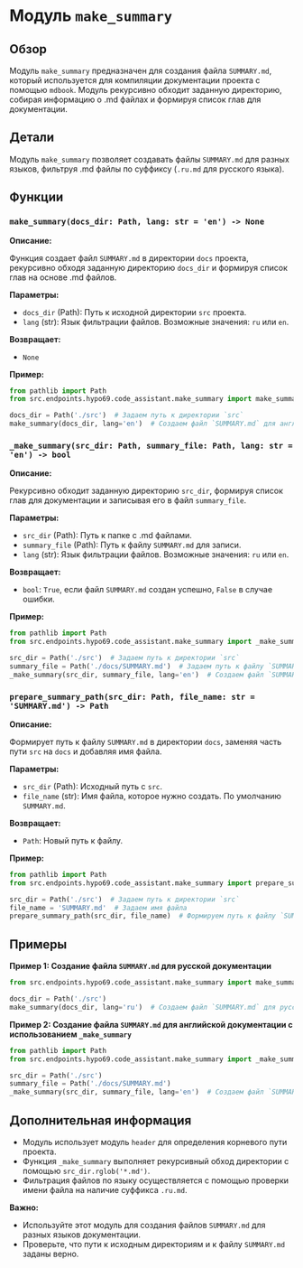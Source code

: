 # Модуль `make_summary`

## Обзор

Модуль `make_summary` предназначен для создания файла `SUMMARY.md`, который используется для компиляции документации проекта с помощью `mdbook`. Модуль рекурсивно обходит заданную директорию, собирая информацию о .md файлах и формируя список глав для документации.

## Детали

Модуль `make_summary` позволяет создавать файлы `SUMMARY.md` для разных языков, фильтруя .md файлы по суффиксу (`.ru.md` для русского языка). 

##  Функции

### `make_summary(docs_dir: Path, lang: str = 'en') -> None`

**Описание:**

Функция создает файл `SUMMARY.md` в директории `docs` проекта, рекурсивно обходя заданную директорию `docs_dir` и формируя список глав на основе .md файлов. 

**Параметры:**

- `docs_dir` (Path): Путь к исходной директории `src` проекта.
- `lang` (str): Язык фильтрации файлов. Возможные значения: `ru` или `en`. 

**Возвращает:**

- `None`

**Пример:**

```python
from pathlib import Path
from src.endpoints.hypo69.code_assistant.make_summary import make_summary

docs_dir = Path('./src')  # Задаем путь к директории `src` 
make_summary(docs_dir, lang='en')  # Создаем файл `SUMMARY.md` для английской документации 
```

### `_make_summary(src_dir: Path, summary_file: Path, lang: str = 'en') -> bool`

**Описание:**

Рекурсивно обходит заданную директорию `src_dir`, формируя список глав для документации и записывая его в файл `summary_file`.

**Параметры:**

- `src_dir` (Path): Путь к папке с .md файлами.
- `summary_file` (Path): Путь к файлу `SUMMARY.md` для записи.
- `lang` (str): Язык фильтрации файлов. Возможные значения: `ru` или `en`.

**Возвращает:**

- `bool`: `True`, если файл `SUMMARY.md` создан успешно, `False` в случае ошибки.

**Пример:**

```python
from pathlib import Path
from src.endpoints.hypo69.code_assistant.make_summary import _make_summary

src_dir = Path('./src')  # Задаем путь к директории `src` 
summary_file = Path('./docs/SUMMARY.md')  # Задаем путь к файлу `SUMMARY.md`
_make_summary(src_dir, summary_file, lang='en')  # Создаем файл `SUMMARY.md` для английской документации 
```

### `prepare_summary_path(src_dir: Path, file_name: str = 'SUMMARY.md') -> Path`

**Описание:**

Формирует путь к файлу `SUMMARY.md` в директории `docs`, заменяя часть пути `src` на `docs` и добавляя имя файла.

**Параметры:**

- `src_dir` (Path): Исходный путь с `src`.
- `file_name` (str): Имя файла, которое нужно создать. По умолчанию `SUMMARY.md`.

**Возвращает:**

- `Path`: Новый путь к файлу.

**Пример:**

```python
from pathlib import Path
from src.endpoints.hypo69.code_assistant.make_summary import prepare_summary_path

src_dir = Path('./src')  # Задаем путь к директории `src` 
file_name = 'SUMMARY.md'  # Задаем имя файла
prepare_summary_path(src_dir, file_name)  # Формируем путь к файлу `SUMMARY.md` 
```

## Примеры

**Пример 1: Создание файла `SUMMARY.md` для русской документации**

```python
from src.endpoints.hypo69.code_assistant.make_summary import make_summary

docs_dir = Path('./src')
make_summary(docs_dir, lang='ru')  # Создаем файл `SUMMARY.md` для русской документации
```

**Пример 2: Создание файла `SUMMARY.md` для английской документации с использованием `_make_summary`**

```python
from pathlib import Path
from src.endpoints.hypo69.code_assistant.make_summary import _make_summary

src_dir = Path('./src')
summary_file = Path('./docs/SUMMARY.md')
_make_summary(src_dir, summary_file, lang='en')  # Создаем файл `SUMMARY.md` для английской документации 
```

## Дополнительная информация

- Модуль использует модуль `header` для определения корневого пути проекта.
- Функция `_make_summary` выполняет рекурсивный обход директории с помощью `src_dir.rglob('*.md')`.
- Фильтрация файлов по языку осуществляется с помощью проверки имени файла на наличие суффикса `.ru.md`.

**Важно:**

- Используйте этот модуль для создания файлов `SUMMARY.md` для разных языков документации.
- Проверьте, что пути к исходным директориям и к файлу `SUMMARY.md` заданы верно.